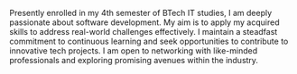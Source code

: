 Presently enrolled in my 4th semester of BTech IT studies, I am deeply passionate about software development. My aim is to apply my acquired skills to address real-world challenges effectively. I maintain a steadfast commitment to continuous learning and seek opportunities to contribute to innovative tech projects. I am open to networking with like-minded professionals and exploring promising avenues within the industry.

